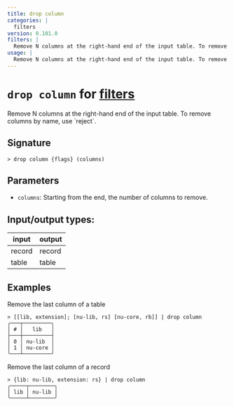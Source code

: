 ```yaml
---
title: drop column
categories: |
  filters
version: 0.101.0
filters: |
  Remove N columns at the right-hand end of the input table. To remove columns by name, use `reject`.
usage: |
  Remove N columns at the right-hand end of the input table. To remove columns by name, use `reject`.
---
```

<!-- This file is automatically generated. Please edit the command in https://github.com/nushell/nushell instead. -->

# `drop column` for [filters](/commands/categories/filters.md)

<div class='command-title'>Remove N columns at the right-hand end of the input table. To remove columns by name, use `reject`.</div>

## Signature

```> drop column {flags} (columns)```

## Parameters

 -  `columns`: Starting from the end, the number of columns to remove.


## Input/output types:

| input  | output |
| ------ | ------ |
| record | record |
| table  | table  |
## Examples

Remove the last column of a table
```nu
> [[lib, extension]; [nu-lib, rs] [nu-core, rb]] | drop column
╭───┬─────────╮
│ # │   lib   │
├───┼─────────┤
│ 0 │ nu-lib  │
│ 1 │ nu-core │
╰───┴─────────╯

```

Remove the last column of a record
```nu
> {lib: nu-lib, extension: rs} | drop column
╭─────┬────────╮
│ lib │ nu-lib │
╰─────┴────────╯
```
